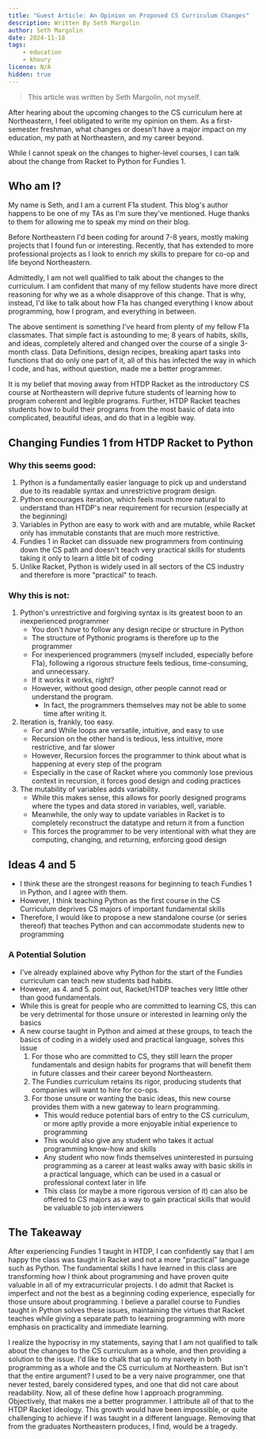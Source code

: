 ```yaml
---
title: "Guest Article: An Opinion on Proposed CS Curriculum Changes"
description: Written By Seth Margolin
author: Seth Margolin
date: 2024-11-18
tags:
    - education
    - khoury
license: N/A
hidden: true
---
```


> This article was written by Seth Margolin, not myself.

After hearing about the upcoming changes to the CS curriculum here at
Northeastern, I feel obligated to write my opinion on them. As a first-semester
freshman, what changes or doesn't have a major impact on my education, my path
at Northeastern, and my career beyond.

While I cannot speak on the changes to higher-level courses, I can talk about
the change from Racket to Python for Fundies 1.

## Who am I?

My name is Seth, and I am a current F1a student. This blog's author happens to
be one of my TAs as I'm sure they've mentioned. Huge thanks to them for allowing
me to speak my mind on their blog.

Before Northeastern I'd been coding for around 7-8 years, mostly making projects
that I found fun or interesting. Recently, that has extended to more
professional projects as I look to enrich my skills to prepare for co-op and
life beyond Northeastern.

Admittedly, I am not well qualified to talk about the changes to the curriculum.
I am confident that many of my fellow students have more direct reasoning for
why we as a whole disapprove of this change. That is why, instead, I'd like to
talk about how F1a has changed everything I know about programming, how I
program, and everything in between.

The above sentiment is something I've heard from plenty of my fellow F1a
classmates. That simple fact is astounding to me; 8 years of habits, skills, and
ideas, completely altered and changed over the course of a single 3-month class.
Data Definitions, design recipes, breaking apart tasks into functions that do
only one part of it, all of this has infected the way in which I code, and has,
without question, made me a better programmer.

It is my belief that moving away from HTDP Racket as the introductory CS course
at Northeastern will deprive future students of learning how to program coherent
and legible programs. Further, HTDP Racket teaches students how to build their
programs from the most basic of data into complicated, beautiful ideas, and do
that in a legible way.

## Changing Fundies 1 from HTDP Racket to Python

### Why this seems good:

1. Python is a fundamentally easier language to pick up and understand due to
   its readable syntax and unrestrictive program design.
2. Python encourages iteration, which feels much more natural to understand than
   HTDP's near requirement for recursion (especially at the beginning)
3. Variables in Python are easy to work with and are mutable, while Racket only
   has immutable constants that are much more restrictive.
4. Fundies 1 in Racket can dissuade new programmers from continuing down the CS
   path and doesn't teach very practical skills for students taking it only to
   learn a little bit of coding
5. Unlike Racket, Python is widely used in all sectors of the CS industry and
   therefore is more "practical" to teach.

### Why this is not:

1. Python's unrestrictive and forgiving syntax is its greatest boon to an
   inexperienced programmer
    - You don't _have_ to follow any design recipe or structure in Python
    - The structure of Pythonic programs is therefore up to the programmer
    - For inexperienced programmers (myself included, especially before F1a),
      following a rigorous structure feels tedious, time-consuming, and
      unnecessary.
    - If it works it works, right?
    - However, without good design, other people cannot read or understand the
      program.
        - In fact, the programmers themselves may not be able to some time after
          writing it.
2. Iteration is, frankly, too easy.
    - For and While loops are versatile, intuitive, and easy to use
    - Recursion on the other hand is tedious, less intuitive, more restrictive,
      and far slower
    - However, Recursion forces the programmer to think about what is happening
      at every step of the program
    - Especially in the case of Racket where you commonly lose previous context
      in recursion, it forces good design and coding practices
3. The mutability of variables adds variability.
    - While this makes sense, this allows for poorly designed programs where the
      types and data stored in variables, well, variable.
    - Meanwhile, the only way to update variables in Racket is to completely
      reconstruct the datatype and return it from a function
    - This forces the programmer to be very intentional with what they are
      computing, changing, and returning, enforcing good design

## Ideas 4 and 5

-   I think these are the strongest reasons for beginning to teach Fundies 1 in
    Python, and I agree with them.
-   However, I think teaching Python as the first course in the CS Curriculum
    deprives CS majors of important fundamental skills
-   Therefore, I would like to propose a new standalone course (or series
    thereof) that teaches Python and can accommodate students new to programming

### A Potential Solution

-   I've already explained above why Python for the start of the Fundies
    curriculum can teach new students bad habits.
-   However, as 4. and 5. point out, Racket/HTDP teaches very little other than
    good fundamentals.
-   While this is great for people who are committed to learning CS, this can be
    very detrimental for those unsure or interested in learning only the basics
-   A new course taught in Python and aimed at these groups, to teach the basics
    of coding in a widely used and practical language, solves this issue
    1. For those who are committed to CS, they still learn the proper
       fundamentals and design habits for programs that will benefit them in
       future classes and their career beyond Northeastern.
    2. The Fundies curriculum retains its rigor, producing students that
       companies will want to hire for co-ops.
    3. For those unsure or wanting the basic ideas, this new course provides
       them with a new gateway to learn programming.
        - This would reduce potential bars of entry to the CS curriculum, or
          more aptly provide a more enjoyable initial experience to programming
        - This would also give any student who takes it actual programming
          know-how and skills
        - Any student who now finds themselves uninterested in pursuing
          programming as a career at least walks away with basic skills in a
          practical language, which can be used in a casual or professional
          context later in life
        - This class (or maybe a more rigorous version of it) can also be
          offered to CS majors as a way to gain practical skills that would be
          valuable to job interviewers

## The Takeaway

After experiencing Fundies 1 taught in HTDP, I can confidently say that I am
happy the class was taught in Racket and not a more "practical" language such as
Python. The fundamental skills I have learned in this class are transforming how
I think about programming and have proven quite valuable in all of my
extracurricular projects. I do admit that Racket is imperfect and not the best
as a beginning coding experience, especially for those unsure about programming.
I believe a parallel course to Fundies taught in Python solves these issues,
maintaining the virtues that Racket teaches while giving a separate path to
learning programming with more emphasis on practicality and immediate learning.

I realize the hypocrisy in my statements, saying that I am not qualified to talk
about the changes to the CS curriculum as a whole, and then providing a solution
to the issue. I'd like to chalk that up to my naivety in both programming as a
whole and the CS curriculum at Northeastern. But isn't that the entire argument?
I used to be a very naive programmer, one that never tested, barely considered
types, and one that did not care about readability. Now, all of these define how
I approach programming. Objectively, that makes me a better programmer. I
attribute all of that to the HTDP Racket ideology. This growth would have been
impossible, or quite challenging to achieve if I was taught in a different
language. Removing that from the graduates Northeastern produces, I find, would
be a tragedy.
